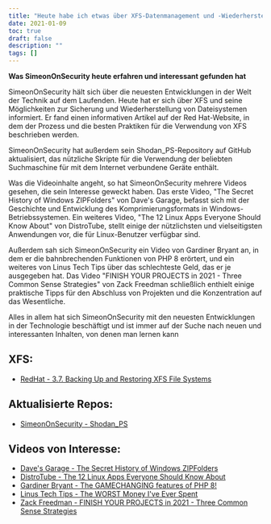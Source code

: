 ```yaml
---
title: "Heute habe ich etwas über XFS-Datenmanagement und -Wiederherstellung gelernt"
date: 2021-01-09
toc: true
draft: false
description: ""
tags: []
---
```


**Was SimeonOnSecurity heute erfahren und interessant gefunden hat**

SimeonOnSecurity hält sich über die neuesten Entwicklungen in der Welt der Technik auf dem Laufenden. Heute hat er sich über XFS und seine Möglichkeiten zur Sicherung und Wiederherstellung von Dateisystemen informiert. Er fand einen informativen Artikel auf der Red Hat-Website, in dem der Prozess und die besten Praktiken für die Verwendung von XFS beschrieben werden.

SimeonOnSecurity hat außerdem sein Shodan_PS-Repository auf GitHub aktualisiert, das nützliche Skripte für die Verwendung der beliebten Suchmaschine für mit dem Internet verbundene Geräte enthält.

Was die Videoinhalte angeht, so hat SimeonOnSecurity mehrere Videos gesehen, die sein Interesse geweckt haben. Das erste Video, "The Secret History of Windows ZIPFolders" von Dave's Garage, befasst sich mit der Geschichte und Entwicklung des Komprimierungsformats in Windows-Betriebssystemen. Ein weiteres Video, "The 12 Linux Apps Everyone Should Know About" von DistroTube, stellt einige der nützlichsten und vielseitigsten Anwendungen vor, die für Linux-Benutzer verfügbar sind.

Außerdem sah sich SimeonOnSecurity ein Video von Gardiner Bryant an, in dem er die bahnbrechenden Funktionen von PHP 8 erörtert, und ein weiteres von Linus Tech Tips über das schlechteste Geld, das er je ausgegeben hat. Das Video "FINISH YOUR PROJECTS in 2021 - Three Common Sense Strategies" von Zack Freedman schließlich enthielt einige praktische Tipps für den Abschluss von Projekten und die Konzentration auf das Wesentliche.

Alles in allem hat sich SimeonOnSecurity mit den neuesten Entwicklungen in der Technologie beschäftigt und ist immer auf der Suche nach neuen und interessanten Inhalten, von denen man lernen kann

## XFS:
- [RedHat - 3.7. Backing Up and Restoring XFS File Systems](https://access.redhat.com/documentation/en-us/red_hat_enterprise_linux/7/html/storage_administration_guide/xfsbackuprestore)

## Aktualisierte Repos:
- [SimeonOnSecurity - Shodan_PS](https://github.com/simeononsecurity/Shodan_PS)

## Videos von Interesse:
- [Dave's Garage - The Secret History of Windows ZIPFolders](https://www.youtube.com/watch?v=aQUtUQ_L8Yk)
- [DistroTube - The 12 Linux Apps Everyone Should Know About](https://www.youtube.com/watch?v=6chA0L_AT6k)
- [Gardiner Bryant - The GAMECHANGING features of PHP 8!](https://www.youtube.com/watch?v=f_cwnwaEwaY)
- [Linus Tech Tips - The WORST Money I've Ever Spent](https://www.youtube.com/watch?v=sLM_vO4d2Jg)
- [Zack Freedman - FINISH YOUR PROJECTS in 2021 - Three Common Sense Strategies](https://www.youtube.com/watch?v=L1j93RnIxEo)
